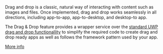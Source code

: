 ﻿Drag and drop is a classic, natural way of interacting with content such as images and files. Once implemented, drag and drop works seamlessly in all directions, including app-to-app, app-to-desktop, and desktop-to app.

The Drag & Drop feature provides a wrapper service over the [standard UWP drag and drop functionallity](https://docs.microsoft.com/windows/uwp/design/input/drag-and-drop) to simplify the required code to create drag and drop ready apps as well as follows the framework pattern used by your app.

[More info](https://github.com/microsoft/TemplateStudio/blob/main/docs/UWP/features/drag-and-drop.md)
